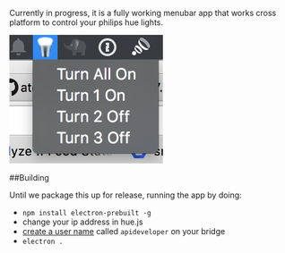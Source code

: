 Currently in progress, it is a fully working menubar app that works cross platform to control your philips hue lights.

![Example](example.png?raw=true)

##Building

Until we package this up for release, running the app by doing:

- `npm install electron-prebuilt -g`
- change your ip address in hue.js
- [create a user name](http://www.developers.meethue.com/documentation/getting-started) called `apideveloper` on your bridge
- `electron .`
